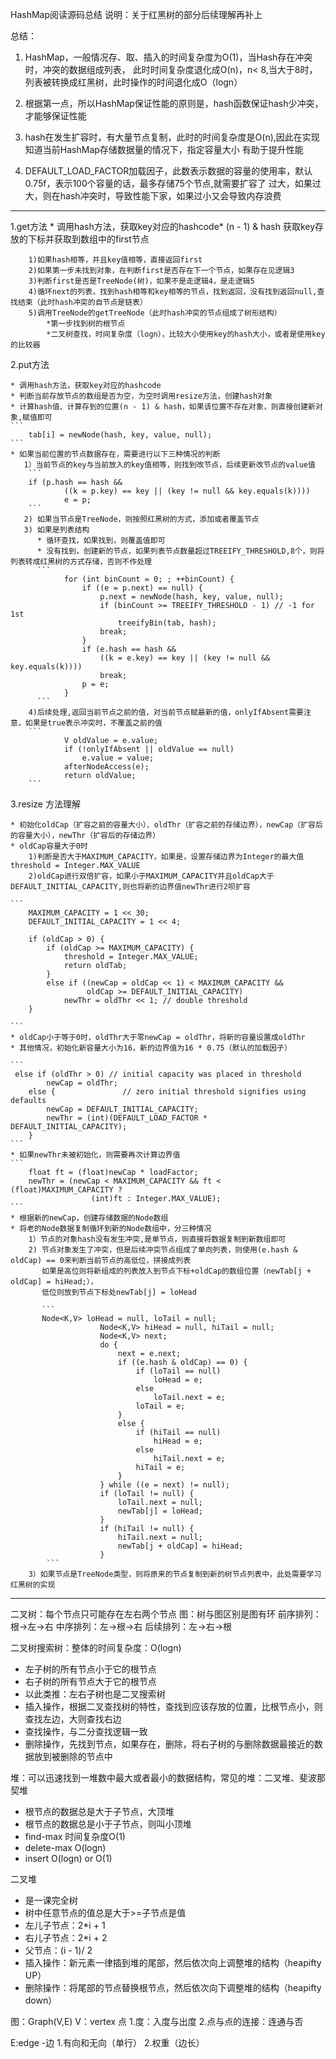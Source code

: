 HashMap阅读源码总结
说明：关于红黑树的部分后续理解再补上

总结：

1. HashMap，一般情况存、取、插入的时间复杂度为O(1)，当Hash存在冲突时，冲突的数据组成列表，
此时时间复杂度退化成O(n)，n< 8,当大于8时，列表被转换成红黑树，此时操作的时间退化成O（logn）

2. 根据第一点，所以HashMap保证性能的原则是，hash函数保证hash少冲突，才能够保证性能

3. hash在发生扩容时，有大量节点复制，此时的时间复杂度是O(n),因此在实现知道当前HashMap存储数据量的情况下，指定容量大小
有助于提升性能

4. DEFAULT_LOAD_FACTOR加载因子，此数表示数据的容量的使用率，默认0.75f，表示100个容量的话，最多存储75个节点,就需要扩容了
过大，如果过大，则在hash冲突时，导致性能下家，如果过小又会导致内存浪费

---------------------------------------------------------------------

1.get方法
	* 调用hash方法，获取key对应的hashcode* (n - 1) & hash 获取key存放的下标并获取到数组中的first节点
	
		1)如果hash相等，并且key值相等，直接返回first
		2)如果第一步未找到对象，在判断first是否存在下一个节点，如果存在见逻辑3
		3)判断first是否是TreeNode(树)，如果不是走逻辑4，是走逻辑5
		4)循环next的列表，找到hash相等和key相等的节点，找到返回，没有找到返回null,查找结束（此时hash冲突的自节点是链表）
		5)调用TreeNode的getTreeNode（此时hash冲突的节点组成了树形结构）
			*第一步找到树的根节点
			*二叉树查找，时间复杂度（logn），比较大小使用key的hash大小，或者是使用key的比较器


2.put方法

	* 调用hash方法，获取key对应的hashcode
	* 判断当前存放节点的数组是否为空，为空时调用resize方法，创建hash对象
	* 计算hash值、计算存到的位置(n - 1) & hash，如果该位置不存在对象，则直接创建新对象,赋值即可
	```
		tab[i] = newNode(hash, key, value, null);
	```
	* 如果当前位置的节点数据存在，需要进行以下三种情况的判断
	   1）当前节点的key与当前放入的key值相等，则找到改节点，后续更新改节点的value值
	   	```
		if (p.hash == hash &&
                ((k = p.key) == key || (key != null && key.equals(k))))
                e = p;
	   	```
	   2) 如果当节点是TreeNode，则按照红黑树的方式，添加或者覆盖节点
	   3) 如果是列表结构
	      * 循环查找，如果找到，则覆盖值即可
	      * 没有找到，创建新的节点，如果列表节点数量超过TREEIFY_THRESHOLD,8个，则将列表转成红黑树的方式存储，否则不作处理
	      ```
				for (int binCount = 0; ; ++binCount) {
                    if ((e = p.next) == null) {
                        p.next = newNode(hash, key, value, null);
                        if (binCount >= TREEIFY_THRESHOLD - 1) // -1 for 1st
                            treeifyBin(tab, hash);
                        break;
                    }
                    if (e.hash == hash &&
                        ((k = e.key) == key || (key != null && key.equals(k))))
                        break;
                    p = e;
                }
	      ```
	    4)后续处理,返回当前节点之前的值，对当前节点赋最新的值，onlyIfAbsent需要注意，如果是true表示冲突时，不覆盖之前的值
	    ```
				V oldValue = e.value;
                if (!onlyIfAbsent || oldValue == null)
                    e.value = value;
                afterNodeAccess(e);
                return oldValue;
	    ```



3.resize 方法理解
	
	* 初始化oldCap（扩容之前的容量大小）、oldThr（扩容之前的存储边界），newCap（扩容后的容量大小），newThr（扩容后的存储边界）
	* oldCap容量大于0时
		1)判断是否大于MAXIMUM_CAPACITY，如果是，设置存储边界为Integer的最大值threshold = Integer.MAX_VALUE
		2)oldCap进行双倍扩容，如果小于MAXIMUM_CAPACITY并且oldCap大于DEFAULT_INITIAL_CAPACITY,则也将新的边界值newThr进行2呗扩容

	```
	    MAXIMUM_CAPACITY = 1 << 30;
	    DEFAULT_INITIAL_CAPACITY = 1 << 4;

		if (oldCap > 0) {
            if (oldCap >= MAXIMUM_CAPACITY) {
                threshold = Integer.MAX_VALUE;
                return oldTab;
            }
            else if ((newCap = oldCap << 1) < MAXIMUM_CAPACITY &&
                     oldCap >= DEFAULT_INITIAL_CAPACITY)
                newThr = oldThr << 1; // double threshold
        }

	```
	* oldCap小于等于0时，oldThr大于零newCap = oldThr，将新的容量设置成oldThr
	* 其他情况，初始化新容量大小为16，新的边界值为16 * 0.75（默认的加载因子）

	```
	 else if (oldThr > 0) // initial capacity was placed in threshold
            newCap = oldThr;
        else {               // zero initial threshold signifies using defaults
            newCap = DEFAULT_INITIAL_CAPACITY;
            newThr = (int)(DEFAULT_LOAD_FACTOR * DEFAULT_INITIAL_CAPACITY);
        }
    ```
    * 如果newThr未被初始化，则需要再次计算边界值
    ```
		float ft = (float)newCap * loadFactor;
        newThr = (newCap < MAXIMUM_CAPACITY && ft < (float)MAXIMUM_CAPACITY ?
                      (int)ft : Integer.MAX_VALUE);
    ```
    * 根据新的newCap，创建存储数据的Node数组
    * 将老的Node数据复制循环到新的Node数组中，分三种情况
    	1）节点的对象hash没有发生冲突,是单节点，则直接将数据复制到新数组即可
    	2) 节点对象发生了冲突，但是后续冲突节点组成了单向列表，则使用(e.hash & oldCap) == 0来判断当前节点的高低位，拼接成列表
    	   如果是高位则将新组成的列表放入到节点下标+oldCap的数组位置（newTab[j + oldCap] = hiHead;），
    	   低位则放到节点下标处newTab[j] = loHead

    	   ```
    	   Node<K,V> loHead = null, loTail = null;
                        Node<K,V> hiHead = null, hiTail = null;
                        Node<K,V> next;
                        do {
                            next = e.next;
                            if ((e.hash & oldCap) == 0) {
                                if (loTail == null)
                                    loHead = e;
                                else
                                    loTail.next = e;
                                loTail = e;
                            }
                            else {
                                if (hiTail == null)
                                    hiHead = e;
                                else
                                    hiTail.next = e;
                                hiTail = e;
                            }
                        } while ((e = next) != null);
                        if (loTail != null) {
                            loTail.next = null;
                            newTab[j] = loHead;
                        }
                        if (hiTail != null) {
                            hiTail.next = null;
                            newTab[j + oldCap] = hiHead;
                        }
            ```
        3）如果节点是TreeNode类型，则将原来的节点复制到新的树节点列表中，此处需要学习红黑树的实现


---------------------------------------------------------------------
二叉树：每个节点只可能存在左右两个节点
图：树与图区别是图有环
前序排列：根->左->右
中序排列：左->根->右
后续排列：左->右->根

二叉树搜索树：整体的时间复杂度：O(logn)
* 左子树的所有节点小于它的根节点
* 右子树的所有节点大于它的根节点
* 以此类推：左右子树也是二叉搜索树
* 插入操作，根据二叉查找树的特性，查找到应该存放的位置，比根节点小，则查找左边，大则查找右边
* 查找操作，与二分查找逻辑一致
* 删除操作，先找到节点，如果存在，删除，将右子树的与删除数据最接近的数据放到被删除的节点中

堆：可以迅速找到一堆数中最大或者最小的数据结构，常见的堆：二叉堆、斐波那契堆
* 根节点的数据总是大于子节点，大顶堆
* 根节点的数据总是小于子节点，则叫小顶堆
* find-max 时间复杂度O(1)
* delete-max O(logn)
* insert O(logn) or O(1)

二叉堆
* 是一课完全树
* 树中任意节点的值总是大于>=子节点是值
* 左儿子节点：2*i + 1
* 右儿子节点：2*i + 2
* 父节点：(i - 1)/ 2
* 插入操作：新元素一律插到堆的尾部，然后依次向上调整堆的结构（heapifty UP）
* 删除操作：将尾部的节点替换根节点，然后依次向下调整堆的结构（heapifty down）

图：Graph(V,E)
V：vertex 点
1.度：入度与出度
2.点与点的连接：连通与否

E:edge -边
1.有向和无向（单行）
2.权重（边长）



